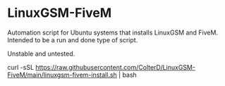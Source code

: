 # LinuxGSM-FiveM
Automation script for Ubuntu systems that installs LinuxGSM and FiveM.  Intended to be a run and done type of script.

Unstable and untested.

curl -sSL https://raw.githubusercontent.com/ColterD/LinuxGSM-FiveM/main/linuxgsm-fivem-install.sh | bash
